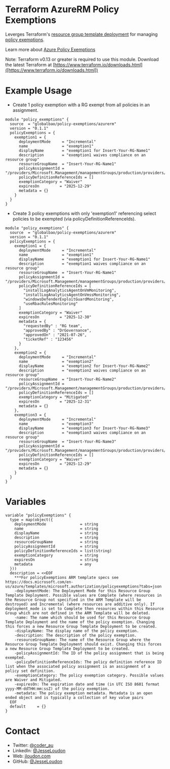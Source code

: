 # Terraform AzureRM Policy Exemptions

Leverges Terraform's [resource group template deployment](https://registry.terraform.io/providers/hashicorp/azurerm/latest/docs/resources/resource_group_template_deployment) for managing [policy exemptions](https://docs.microsoft.com/en-us/azure/templates/microsoft.authorization/policyexemptions).

Learn more about [Azure Policy Exemptions](https://docs.microsoft.com/en-us/azure/governance/policy/concepts/exemption-structure)

Note: Terraform v0.13 or greater is required to use this module. Download the latest Terraform at [https://www.terraform.io/downloads.html]([https://www.terraform.io/downloads.html])

# Example Usage

* Create 1 policy exemption with a RG exempt from all policies in an assignment.

```hcl
module "policy_exemptions" {
  source  = "globalbao/policy-exemptions/azurerm"
  version = "0.1.1"
  policyExemptions = {
    exemption1 = {
      deploymentMode     = "Incremental"
      name               = "exemption1"
      displayName        = "exemption1 for Insert-Your-RG-Name1"
      description        = "exemption1 waives compliance on an resource group"
      resourceGroupName  = "Insert-Your-RG-Name1"
      policyAssignmentId = "/providers/Microsoft.Management/managementGroups/production/providers/Microsoft.Authorization/policyAssignments/2f97de7d41f348529e23d8ae"
      policyDefinitionReferenceIds = []
      exemptionCategory = "Waiver"
      expiresOn         = "2025-12-29"
      metadata = {}
    }
  }
}
```

* Create 3 policy exemptions with only 'exemption1' referencing select policies to be exempted (via policyDefinitionReferenceIds).

```hcl
module "policy_exemptions" {
  source  = "globalbao/policy-exemptions/azurerm"
  version = "0.1.1"
  policyExemptions = {
    exemption1 = {
      deploymentMode     = "Incremental"
      name               = "exemption1"
      displayName        = "exemption1 for Insert-Your-RG-Name1"
      description        = "exemption1 waives compliance on an resource group"
      resourceGroupName  = "Insert-Your-RG-Name1"
      policyAssignmentId = "/providers/Microsoft.Management/managementGroups/production/providers/Microsoft.Authorization/policyAssignments/2f97de7d41f348529e23d8ae"
      policyDefinitionReferenceIds = [
        "installLogAnalyticsAgentOnVmMonitoring",
        "installLogAnalyticsAgentOnVmssMonitoring",
        "windowsDefenderExploitGuardMonitoring",
        "useRbacRulesMonitoring"
      ]
      exemptionCategory = "Waiver"
      expiresOn         = "2025-12-30"
      metadata = {
        "requestedBy" : "RG team",
        "approvedBy" : "DrGovernance",
        "approvedOn" : "2021-07-26",
        "ticketRef" : "123456"
      }
    },
    exemption2 = {
      deploymentMode     = "Incremental"
      name               = "exemption2"
      displayName        = "exemption2 for Insert-Your-RG-Name2"
      description        = "exemption2 waives compliance on an resource group"
      resourceGroupName  = "Insert-Your-RG-Name2"
      policyAssignmentId = "/providers/Microsoft.Management/managementGroups/production/providers/Microsoft.Authorization/policyAssignments/2f97de7d41f348529e23d8ae"
      policyDefinitionReferenceIds = []
      exemptionCategory = "Mitigated"
      expiresOn         = "2025-12-31"
      metadata = {}
    },
    exemption3 = {
      deploymentMode     = "Incremental"
      name               = "exemption3"
      displayName        = "exemption3 for Insert-Your-RG-Name3"
      description        = "exemption3 waives compliance on an resource group"
      resourceGroupName  = "Insert-Your-RG-Name3"
      policyAssignmentId = "/providers/Microsoft.Management/managementGroups/production/providers/Microsoft.Authorization/policyAssignments/2f97de7d41f348529e23d8ae"
      policyDefinitionReferenceIds = []
      exemptionCategory = "Waiver"
      expiresOn         = "2025-12-29"
      metadata = {}
    }
  }
}
```

# Variables

```hcl
variable "policyExemptions" {
  type = map(object({
    deploymentMode               = string
    name                         = string
    displayName                  = string
    description                  = string
    resourceGroupName            = string
    policyAssignmentId           = string
    policyDefinitionReferenceIds = list(string)
    exemptionCategory            = string
    expiresOn                    = string
    metadata                     = any
  }))
  description = <<EOF
    ***For policyExemptions ARM template specs see https://docs.microsoft.com/en-us/azure/templates/microsoft.authorization/policyexemptions?tabs=json
    -deploymentMode: The Deployment Mode for this Resource Group Template Deployment. Possible values are Complete (where resources in the Resource Group not specified in the ARM Template will be destroyed) and Incremental (where resources are additive only). If deployment_mode is set to Complete then resources within this Resource Group which are not defined in the ARM Template will be deleted.
    -name: The name which should be used for this Resource Group Template Deployment and the name of the policy exemption. Changing this forces a new Resource Group Template Deployment to be created.
    -displayName: The display name of the policy exemption.
    -description: The description of the policy exemption.
    -resourceGroupName: The name of the Resource Group where the Resource Group Template Deployment should exist. Changing this forces a new Resource Group Template Deployment to be created.
    -policyAssignmentId: The ID of the policy assignment that is being exempted.
    -policyDefinitionReferenceIds: The policy definition reference ID list when the associated policy assignment is an assignment of a policy set definition.
    -exemptionCategory: The policy exemption category. Possible values are Waiver and Mitigated.
    -expiresOn: The expiration date and time (in UTC ISO 8601 format yyyy-MM-ddTHH:mm:ssZ) of the policy exemption.
    -metadata: The policy exemption metadata. Metadata is an open ended object and is typically a collection of key value pairs
  EOF
  default     = {}
}
```

# Contact

* Twitter: [@coder_au](https://twitter.com/coder_au)
* LinkedIn: [@JesseLoudon](https://www.linkedin.com/in/jesseloudon/)
* Web: [jloudon.com](https://jloudon.com)
* GitHub: [@JesseLoudon](https://github.com/jesseloudon)